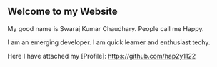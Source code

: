 ## Welcome to my Website
My good name is Swaraj Kumar Chaudhary. People call me Happy.

I am an emerging developer. I am quick learner and enthusiast techy.

Here I have attached my [Profile]: https://github.com/hap2y1122
    
